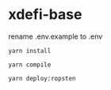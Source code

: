# xdefi-base

rename .env.example to .env

```
yarn install
```

```
yarn compile
```

```
yarn deploy:ropsten
```
